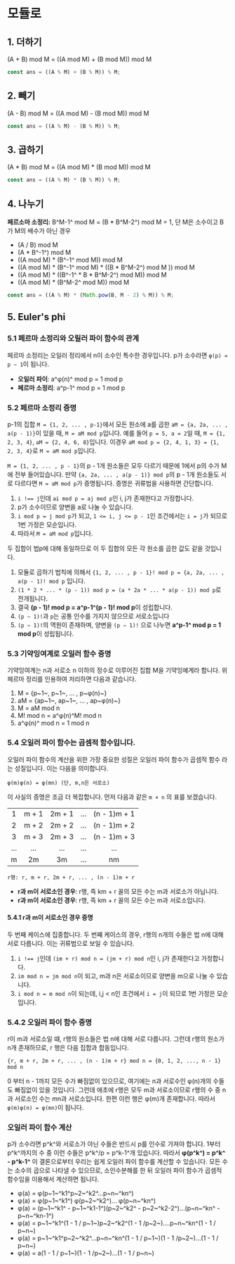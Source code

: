 # 모듈로

## 1. 더하기

(A + B) mod M = ((A mod M) + (B mod M)) mod M

```javascript
const ans = ((A % M) + (B % M)) % M;
```

## 2. 빼기

(A - B) mod M = ((A mod M) - (B mod M)) mod M

```javascript
const ans = ((A % M) - (B % M)) % M;
```

## 3. 곱하기

(A \* B) mod M = ((A mod M) \* (B mod M)) mod M

```javascript
const ans = ((A % M) * (B % M)) % M;
```

## 4. 나누기

**페르소마 소정리:** B^M-1^ mod M = (B \* B^M-2^) mod M = 1, 단 M은 소수이고 B가 M의 배수가 아닌 경우

- (A / B) mod M
- (A \* B^-1^) mod M
- ((A mod M) \* (B^-1^ mod M)) mod M
- ((A mod M) \* (B^-1^ mod M) \* ((B \* B^M-2^) mod M )) mod M
- ((A mod M) \* ((B^-1^ \* B \* B^M-2^) mod M)) mod M
- ((A mod M) \* (B^M-2^ mod M)) mod M

```javascript
const ans = ((A % M) * (Math.pow(B, M - 2) % M)) % M;
```

## 5. Euler's phi

### 5.1 페르마 소정리와 오릴러 파이 함수의 관계

페르마 소정리는 오일러 정리에서 n이 소수인 특수한 경우입니다. p가 소수라면 `φ(p) = p − 1`이 됩니다.

- **오일러 파이**: a^φ(n)^ mod p = 1 mod p
- **페르마 소정리**: a^p-1^ mod p = 1 mod p

### 5.2 페르마 소정리 증명

p-1의 집합 `M = {1, 2, ... , p-1}`에서 모든 원소에 a를 곱한 `aM = {a, 2a, ... , a(p - 1)}`이 있을 때, `M = aM mod p`입니다. 예를 들어 `p = 5, a = 2`일 때, `M = {1, 2, 3, 4}`, `aM = {2, 4, 6, 8}`입니다. 이경우 `aM mod p = {2, 4, 1, 3} = {1, 2, 3, 4}`로 `M = aM mod p`입니다.

`M = {1, 2, ... , p - 1}`의 p - 1개 원소들은 모두 다르기 때문에 1에서 p의 수가 M에 전부 들어있습니다. 만약 `{a, 2a, ... , a(p - 1)} mod p`의 p - 1개 원소들도 서로 다르다면 `M = aM mod p`가 증명됩니다. 증명은 귀류법을 사용하면 간단합니다.

1. `i !== j`인데 `ai mod p = aj mod p`인 i, j가 존재한다고 가정합니다.
2. p가 소수이므로 양변을 a로 나눌 수 있습니다.
3. `i mod p = j mod p`가 되고, `1 <= i, j <= p - 1`인 조건에서는 `i = j`가 되므로 1번 가정은 모순입니다.
4. 따라서 `M = aM mod p`입니다.

두 집합이 법p에 대해 동일하므로 이 두 집합의 모든 각 원소를 곱한 값도 같을 것입니다.

1. 모듈로 곱하기 법칙에 의해서 `{1, 2, ... , p - 1}! mod p = {a, 2a, ... , a(p - 1)! mod p` 입니다.
2. `(1 * 2 * ... * (p - 1)) mod p = (a * 2a * ... * a(p - 1)) mod p`로 전개됩니다.
3. 결국 **(p - 1)! mod p = a^p-1^(p - 1)! mod p**이 성립합니다.
4. `(p − 1)!`과 `p`는 공통 인수를 가지지 않으므로 서로소입니다
5. `(p − 1)!`의 역원이 존재하며, 양변을 `(p − 1)!` 으로 나누면 **a^p-1^ mod p = 1 mod p**이 성립됩니다.

### 5.3 기약잉여계로 오일러 함수 증명

기약잉여계는 n과 서로소 n 이하의 정수로 이루어진 집합 M을 기약잉예계라 합니다. 위 페르마 정리를 인용하여 저리하면 다음과 같습니다.

1. M = {p~1~, p~1~, ... , p~φ(n)~}
2. aM = {ap~1~, ap~1~, ... , ap~φ(n)~}
3. M = aM mod n
4. M! mod n = a^φ(n)^M! mod n
5. a^φ(n)^ mod n = 1 mod n

### 5.4 오일러 파이 함수는 곱셈적 함수입니다.

오일러 파이 함수의 계산을 위한 가장 중요한 성질은 오일러 파이 함수가 곱셈적 함수 라는 성질입니다. 이는 다음을 의미합니다.

```
φ(m)φ(n) = φ(mn) (단, m,n은 서로소)
```

이 사실의 증명은 조금 더 복잡합니다. 먼저 다음과 같은 `m × n` 의 표를 보겠습니다.

|     |       |        |     |              |
| :-: | :---: | :----: | :-: | :----------: |
|  1  | m + 1 | 2m + 1 | ... | (n - 1)m + 1 |
|  2  | m + 2 | 2m + 2 | ... | (n - 1)m + 2 |
|  3  | m + 3 | 2m + 3 | ... | (n - 1)m + 3 |
| ... |  ...  |  ...   | ... |     ...      |
|  m  |  2m   |   3m   | ... |      nm      |

```
r행: r, m + r, 2m + r, ... , (n - 1)m + r
```

- **r과 m이 서로소인 경우**: r행, 즉 km + r 꼴의 모든 수는 m과 서로소가 아닙니다.
- **r과 m이 서로소인 경우**: r행, 즉 km + r 꼴의 모든 수는 m과 서로소입니다.

#### 5.4.1 r과 m이 서로소인 경우 증명

두 번째 케이스에 집중합니다. 두 번쨰 케이스의 경우, r행의 n개의 수들은 법 n에 대해 서로 다릅니다. 이는 귀류법으로 보일 수 있습니다.

1. `i !== j`인데 `(im + r) mod n = (jm + r) mod n`인 i, j가 존재한다고 가정합니다.
2. `im mod n = jm mod n`이 되고, m과 n은 서로소이므로 양변을 m으로 나눌 수 있습니다.
3. `i mod n = m mod n`이 되는데, i,j < n인 조건에서 `i = j`이 되므로 1번 가정은 모순입니다.

### 5.4.2 오일러 파이 함수 증명

r이 m과 서로소일 떄, r행의 원소들은 법 n에 대해 서로 다릅니다. 그런데 r행의 원소가 n개 존재하므로, r 행은 다음 집합과 합동입니다.

```
{r, m + r, 2m + r, ... , (n - 1)m + r} mod n = {0, 1, 2, ..., n - 1} mod n
```

0 부터 n - 1까지 모든 수가 빠짐없이 있으므로, 여기에는 n과 서로수인 φ(n)개의 수들도 빠짐없이 있을 것입니다. 그런데 애초에 r행은 모두 m과 서로소이므로 r행의 수 중 n과 서로소인 수는 mn과 서로소입니다. 한편 이런 행은 φ(m)개 존재합니다. 따라서 `φ(m)φ(n) = φ(mn)`이 됩니다.

### 오일러 파이 함수 계산

p가 소수라면 p^k^와 서로소가 아닌 수들은 반드시 p를 인수로 가져야 합니다. 1부터 p^k^까지의 수 중 이런 수들은 p^k^/p = p^k-1^개 있습니다. 따라서 **φ(p^k^) = p^k^ - p^k-1^** 이 결론으로부터 우리는 쉽게 오일러 파이 함수를 계산할 수 있습니다. 모든 수는 소수의 곱으로 나타낼 수 있으므로, 소인수분해를 한 뒤 오일러 파이 함수가 곱셈적 함수임을 이용해서 계산하면 됩니다.

- φ(a) = φ(p~1~^k1^p~2~^k2^...p~n~^kn^)
- φ(a) = φ(p~1~^k1^) φ(p~2~^k2^)... φ(p~n~^kn^)
- φ(a) = (p~1~^k1^ - p~1~^k1-1^)(p~2~^k2^ - p~2~^k2-2^)...(p~n~^kn^ - p~n~^kn-1^)
- φ(a) = p~1~^k1^(1 - 1 / p~1~)p~2~^k2^(1 - 1 /p~2~)....p~n~^kn^(1 - 1 / p~n~)
- φ(a) = p~1~^k1^p~2~^k2^...p~n~^kn^(1 - 1 / p~1~)(1 - 1 /p~2~)...(1 - 1 / p~n~)
- φ(a) = a(1 - 1 / p~1~)(1 - 1 /p~2~)...(1 - 1 / p~n~)
